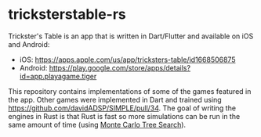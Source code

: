 # tricksterstable-rs

Trickster's Table is an app that is written in Dart/Flutter and available on iOS and Android:

- iOS: https://apps.apple.com/us/app/tricksters-table/id1668506875
- Android: https://play.google.com/store/apps/details?id=app.playagame.tiger

This repository contains implementations of some of the games featured in the app. Other games were implemented in Dart and trained using https://github.com/davidADSP/SIMPLE/pull/34. The goal of writing the engines in Rust is that Rust is fast so more simulations can be run in the same amount of time (using [Monte Carlo Tree Search](https://en.wikipedia.org/wiki/Monte_Carlo_tree_search)).
